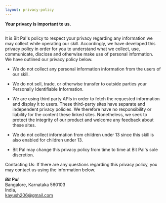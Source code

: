```yaml
---
layout: privacy-policy
---
```


**Your privacy is important to us.**

* * *

It is Bit Pal's policy to respect your privacy regarding any information we may collect while operating our skill. Accordingly, we have developed this privacy policy in order for you to understand what we collect, use, communicate, disclose and otherwise make use of personal information. We have outlined our privacy policy below.

*   We do not collect any personal information information from the users of our skill.

*   We do not sell, trade, or otherwise transfer to outside parties your Personally Identifiable Information.

*   We are using third party APIs in order to fetch the requested information and display it to users. These third-party sites have separate and independent privacy policies. We therefore have no responsibility or liability for the content these linked sites. Nonetheless, we seek to protect the integrity of our product and welcome any feedback about these sites.

*   We do not collect information from children under 13 since this skill is also enabled for children under 13.

*   Bit Pal may change this privacy policy from time to time at Bit Pal's sole discretion.

Contacting Us:
If there are any questions regarding this privacy policy, you may contact us using the information below.

***Bit Pal***  
Bangalore, Karnataka 560103  
India,  
kayush206@gmail.com   
